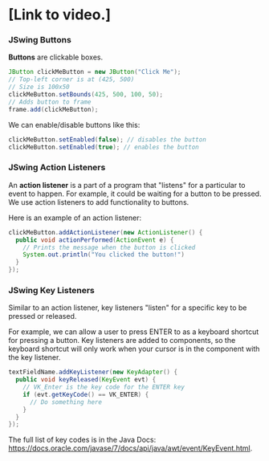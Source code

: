 # [Link to video.]


### JSwing Buttons

**Buttons** are clickable boxes. 

```Java
JButton clickMeButton = new JButton("Click Me");
// Top-left corner is at (425, 500)
// Size is 100x50
clickMeButton.setBounds(425, 500, 100, 50);
// Adds button to frame
frame.add(clickMeButton);
```

We can enable/disable buttons like this:

```java
clickMeButton.setEnabled(false); // disables the button
clickMeButton.setEnabled(true); // enables the button
```

### JSwing Action Listeners

An **action listener** is a part of a program that "listens" for a particular to event to happen. For example, it could be waiting for a button to be pressed. We use action listeners to add functionality to buttons.

Here is an example of an action listener:

```Java
clickMeButton.addActionListener(new ActionListener() {  
  public void actionPerformed(ActionEvent e) {
    // Prints the message when the button is clicked
    System.out.println("You clicked the button!")
  }
});
```

### JSwing Key Listeners

Similar to an action listener, key listeners "listen" for a specific key to be pressed or released.

For example, we can allow a user to press ENTER to as a keyboard shortcut for pressing a button. Key listeners are added to components, so the keyboard shortcut will only work when your cursor is in the component with the key listener.

```java
textFieldName.addKeyListener(new KeyAdapter() { 
  public void keyReleased(KeyEvent evt) {
    // VK_Enter is the key code for the ENTER key
    if (evt.getKeyCode() == VK_ENTER) {
      // Do something here
    }
  }
});
```

The full list of key codes is in the Java Docs: https://docs.oracle.com/javase/7/docs/api/java/awt/event/KeyEvent.html.
